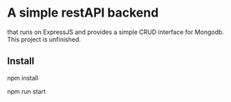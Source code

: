 # A simple restAPI backend
that runs on ExpressJS and provides a simple CRUD interface for Mongodb.
This project is unfinished.

## Install

npm install

npm run start

